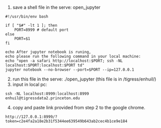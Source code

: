 1. save a shell file in the serve: open_jupyter
```
#!/usr/bin/env bash

if [ "$#" -lt 1 ]; then
    PORT=8999 # default port
else
    PORT=$1
fi

echo After jupyter notebook is runing,
echo please run the following command in your local machine:
echo "open -a safari http://localhost:$PORT; ssh -NL localhost:$PORT:localhost:$PORT td"
jupyter notebook --no-browser --port=$PORT --ip=127.0.0.1
```
2. run this file in the serve: ./open_jupyter (this file is in /tigress/enhuil/)
3. input in local pc:
```
ssh -NL localhost:8999:localhost:8999 enhuil@tigressdata2.princeton.edu
```
4. copy and paste link provided from step 2 to the google chrome.

```
http://127.0.0.1:8999/?token=c2e4fa2a18e2b31f5344ee639549b643ab2cec4b1ce9e184
```
